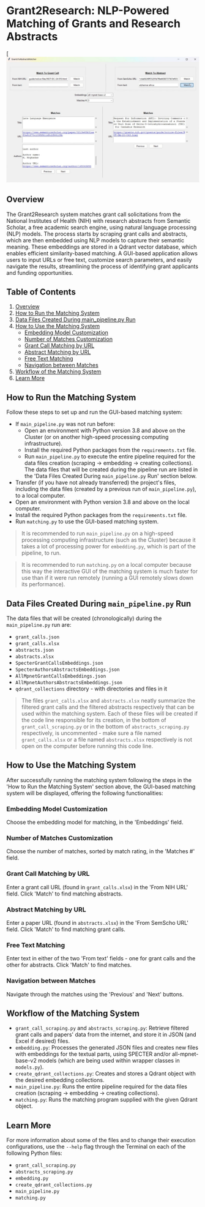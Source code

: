 # Grant2Research: NLP-Powered Matching of Grants and Research Abstracts

[![Grant2Research UI](media/grant2research_ui.jpg)

## Overview

The Grant2Research system matches grant call solicitations from
the National Institutes of Health (NIH) with research abstracts from Semantic
Scholar, a free academic search engine, using natural language processing (NLP)
models. The process starts by scraping grant calls and abstracts, which are
then embedded using NLP models to capture their semantic meaning. These
embeddings are stored in a Qdrant vector database, which enables efficient
similarity-based matching. A GUI-based application allows users to input URLs
or free text, customize search parameters, and easily navigate the results,
streamlining the process of identifying grant applicants and funding
opportunities.

## Table of Contents

1. [Overview](#overview)
2. [How to Run the Matching System](#how-to-run-the-matching-system)
3. [Data Files Created During main_pipeline.py Run](#data-files-created-during-main_pipelinepy-run)
4. [How to Use the Matching System](#how-to-use-the-matching-system)
    - [Embedding Model Customization](#embedding-model-customization)
    - [Number of Matches Customization](#number-of-matches-customization)
    - [Grant Call Matching by URL](#grant-call-matching-by-url)
    - [Abstract Matching by URL](#abstract-matching-by-url)
    - [Free Text Matching](#free-text-matching)
    - [Navigation between Matches](#navigation-between-matches)
5. [Workflow of the Matching System](#workflow-of-the-matching-system)
6. [Learn More](#learn-more)

## How to Run the Matching System

Follow these steps to set up and run the GUI-based matching system:

- If `main_pipeline.py` was not run before:
    - Open an environment with Python version 3.8 and above on the Cluster (or
      on another high-speed processing computing infrastructure).
    - Install the required Python packages from the `requirements.txt` file.
    - Run `main_pipeline.py` to execute the entire pipeline required for the
      data files creation (scraping -> embedding -> creating collections). The
      data files that will be created during the pipeline run are listed in
      the 'Data Files Created During `main_pipeline.py` Run' section below.
- Transfer (if you have not already transferred) the project's files, including
  the data files (created by a previous run of `main_pipeline.py`), to a local
  computer.
- Open an environment with Python version 3.8 and above on the local computer.
- Install the required Python packages from the `requirements.txt` file.
- Run `matching.py` to use the GUI-based matching system.

> It is recommended to run `main_pipeline.py` on a high-speed processing
> computing infrastructure (such as the Cluster) because it takes a lot of
> processing power for `embedding.py`, which is part of the pipeline, to run.

> It is recommended to run `matching.py` on a local computer because this way
> the interactive GUI of the matching system is much faster for use than if it
> were run remotely (running a GUI remotely slows down its performance).

## Data Files Created During `main_pipeline.py` Run

The data files that will be created (chronologically) during
the `main_pipeline.py` run are:

- `grant_calls.json`
- `grant_calls.xlsx`
- `abstracts.json`
- `abstracts.xlsx`
- `SpecterGrantCallsEmbeddings.json`
- `SpecterAuthorsAbstractsEmbeddings.json`
- `AllMpnetGrantCallsEmbeddings.json`
- `AllMpnetAuthorsAbstractsEmbeddings.json`
- `qdrant_collections` directory - with directories and files in it

> The files `grant_calls.xlsx` and `abstracts.xlsx` neatly summarize the
> filtered grant calls and the filtered abstracts respectively that can be used
> within the matching system. Each of these files will be created if the code
> line responsible for its creation, in the bottom of `grant_call_scraping.py`
> or
> in the bottom of `abstracts_scraping.py` respectively, is uncommented - make
> sure a file named `grant_calls.xlsx` or a file named `abstracts.xlsx`
> respectively is not open on the computer before running this code line.

## How to Use the Matching System

After successfully running the matching system following the steps in the 'How
to Run the Matching System' section above, the GUI-based matching system will
be displayed, offering the following functionalities:

### Embedding Model Customization

Choose the embedding model for matching, in the 'Embeddings' field.

### Number of Matches Customization

Choose the number of matches, sorted by match rating, in the 'Matches #' field.

### Grant Call Matching by URL

Enter a grant call URL (found in `grant_calls.xlsx`) in the 'From NIH URL'
field. Click 'Match' to find matching abstracts.

### Abstract Matching by URL

Enter a paper URL (found in `abstracts.xlsx`) in the 'From SemScho URL' field.
Click 'Match' to find matching grant calls.

### Free Text Matching

Enter text in either of the two 'From text' fields - one for grant calls and
the other for abstracts. Click 'Match' to find matches.

### Navigation between Matches

Navigate through the matches using the 'Previous' and 'Next' buttons.

## Workflow of the Matching System

- `grant_call_scraping.py` and `abstracts_scraping.py`: Retrieve filtered grant
  calls and papers' data from the internet, and store it in JSON (and Excel if
  desired) files.
- `embedding.py`: Processes the generated JSON files and creates new files with
  embeddings for the textual parts, using SPECTER and/or all-mpnet-base-v2
  models (which are being used within wrapper classes in `models.py`).
- `create_qdrant_collections.py`: Creates and stores a Qdrant object with the
  desired embedding collections.
- `main_pipeline.py`: Runs the entire pipeline required for the data files
  creation (scraping -> embedding -> creating collections).
- `matching.py`: Runs the matching program supplied with the given Qdrant
  object.

## Learn More

For more information about some of the files and to change their execution
configurations, use the `--help` flag through the Terminal on each of the
following Python files:

- `grant_call_scraping.py`
- `abstracts_scraping.py`
- `embedding.py`
- `create_qdrant_collections.py`
- `main_pipeline.py`
- `matching.py`
